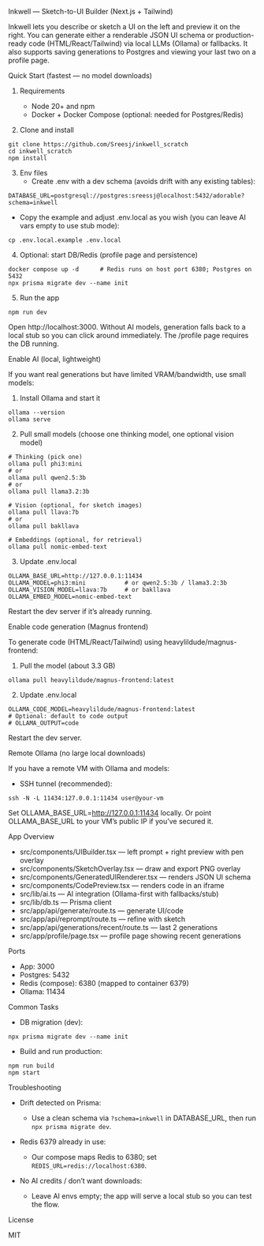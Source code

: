 Inkwell — Sketch-to-UI Builder (Next.js + Tailwind)

Inkwell lets you describe or sketch a UI on the left and preview it on the right. You can generate either a renderable JSON UI schema or production-ready code (HTML/React/Tailwind) via local LLMs (Ollama) or fallbacks. It also supports saving generations to Postgres and viewing your last two on a profile page.

Quick Start (fastest — no model downloads)

1) Requirements
   - Node 20+ and npm
   - Docker + Docker Compose (optional: needed for Postgres/Redis)

2) Clone and install
```
git clone https://github.com/Sreesj/inkwell_scratch
cd inkwell_scratch
npm install
```

3) Env files
   - Create .env with a dev schema (avoids drift with any existing tables):
```
DATABASE_URL=postgresql://postgres:sreessj@localhost:5432/adorable?schema=inkwell
```
   - Copy the example and adjust .env.local as you wish (you can leave AI vars empty to use stub mode):
```
cp .env.local.example .env.local
```

4) Optional: start DB/Redis (profile page and persistence)
```
docker compose up -d      # Redis runs on host port 6380; Postgres on 5432
npx prisma migrate dev --name init
```

5) Run the app
```
npm run dev
```
Open http://localhost:3000. Without AI models, generation falls back to a local stub so you can click around immediately. The /profile page requires the DB running.

Enable AI (local, lightweight)

If you want real generations but have limited VRAM/bandwidth, use small models:

1) Install Ollama and start it
```
ollama --version
ollama serve
```

2) Pull small models (choose one thinking model, one optional vision model)
```
# Thinking (pick one)
ollama pull phi3:mini
# or
ollama pull qwen2.5:3b
# or
ollama pull llama3.2:3b

# Vision (optional, for sketch images)
ollama pull llava:7b
# or
ollama pull bakllava

# Embeddings (optional, for retrieval)
ollama pull nomic-embed-text
```

3) Update .env.local
```
OLLAMA_BASE_URL=http://127.0.0.1:11434
OLLAMA_MODEL=phi3:mini           # or qwen2.5:3b / llama3.2:3b
OLLAMA_VISION_MODEL=llava:7b     # or bakllava
OLLAMA_EMBED_MODEL=nomic-embed-text
```
Restart the dev server if it’s already running.

Enable code generation (Magnus frontend)

To generate code (HTML/React/Tailwind) using heavylildude/magnus-frontend:

1) Pull the model (about 3.3 GB)
```
ollama pull heavylildude/magnus-frontend:latest
```

2) Update .env.local
```
OLLAMA_CODE_MODEL=heavylildude/magnus-frontend:latest
# Optional: default to code output
# OLLAMA_OUTPUT=code
```
Restart the dev server.

Remote Ollama (no large local downloads)

If you have a remote VM with Ollama and models:

- SSH tunnel (recommended):
```
ssh -N -L 11434:127.0.0.1:11434 user@your-vm
```
Set OLLAMA_BASE_URL=http://127.0.0.1:11434 locally. Or point OLLAMA_BASE_URL to your VM’s public IP if you’ve secured it.

App Overview

- src/components/UIBuilder.tsx — left prompt + right preview with pen overlay
- src/components/SketchOverlay.tsx — draw and export PNG overlay
- src/components/GeneratedUIRenderer.tsx — renders JSON UI schema
- src/components/CodePreview.tsx — renders code in an iframe
- src/lib/ai.ts — AI integration (Ollama-first with fallbacks/stub)
- src/lib/db.ts — Prisma client
- src/app/api/generate/route.ts — generate UI/code
- src/app/api/reprompt/route.ts — refine with sketch
- src/app/api/generations/recent/route.ts — last 2 generations
- src/app/profile/page.tsx — profile page showing recent generations

Ports

- App: 3000
- Postgres: 5432
- Redis (compose): 6380 (mapped to container 6379)
- Ollama: 11434

Common Tasks

- DB migration (dev):
```
npx prisma migrate dev --name init
```

- Build and run production:
```
npm run build
npm start
```

Troubleshooting

- Drift detected on Prisma:
  - Use a clean schema via `?schema=inkwell` in DATABASE_URL, then run `npx prisma migrate dev`.

- Redis 6379 already in use:
  - Our compose maps Redis to 6380; set `REDIS_URL=redis://localhost:6380`.

- No AI credits / don’t want downloads:
  - Leave AI envs empty; the app will serve a local stub so you can test the flow.

License

MIT

